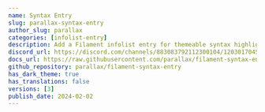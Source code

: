 ```yaml
---
name: Syntax Entry
slug: parallax-syntax-entry
author_slug: parallax
categories: [infolist-entry]
description: Add a Filament infolist entry for themeable syntax highlighting using highlight.js
discord_url: https://discord.com/channels/883083792112300104/1203017045604704376
docs_url: https://raw.githubusercontent.com/parallax/filament-syntax-entry/main/README.md
github_repository: parallax/filament-syntax-entry
has_dark_theme: true
has_translations: false
versions: [3]
publish_date: 2024-02-02
---
```

